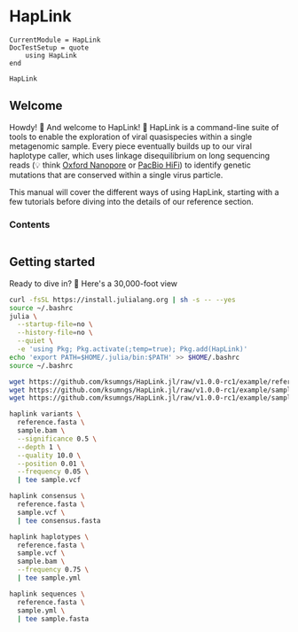 # HapLink

```@meta
CurrentModule = HapLink
DocTestSetup = quote
    using HapLink
end
```

```@docs
HapLink
```

## Welcome

Howdy! 🤠 And welcome to HapLink! 👋 HapLink is a command-line suite of tools to
enable the exploration of viral quasispecies within a single metagenomic sample.
Every piece eventually builds up to our viral haplotype caller, which uses
linkage disequilibrium on long sequencing reads (💡 think
[Oxford Nanopore](https://nanoporetech.com/) or
[PacBio HiFi](https://www.pacb.com/)) to identify genetic mutations that are
conserved within a single virus particle.

This manual will cover the different ways of using HapLink, starting with a few
tutorials before diving into the details of our reference section.

### Contents

```@contents

```

## Getting started

Ready to dive in? 🤿 Here's a 30,000-foot view

```bash
curl -fsSL https://install.julialang.org | sh -s -- --yes
source ~/.bashrc
julia \
  --startup-file=no \
  --history-file=no \
  --quiet \
  -e 'using Pkg; Pkg.activate(;temp=true); Pkg.add(HapLink)'
echo 'export PATH=$HOME/.julia/bin:$PATH' >> $HOME/.bashrc
source ~/.bashrc

wget https://github.com/ksumngs/HapLink.jl/raw/v1.0.0-rc1/example/reference.fasta
wget https://github.com/ksumngs/HapLink.jl/raw/v1.0.0-rc1/example/sample.bam
wget https://github.com/ksumngs/HapLink.jl/raw/v1.0.0-rc1/example/sample.bam.bai

haplink variants \
  reference.fasta \
  sample.bam \
  --significance 0.5 \
  --depth 1 \
  --quality 10.0 \
  --position 0.01 \
  --frequency 0.05 \
  | tee sample.vcf

haplink consensus \
  reference.fasta \
  sample.vcf \
  | tee consensus.fasta

haplink haplotypes \
  reference.fasta \
  sample.vcf \
  sample.bam \
  --frequency 0.75 \
  | tee sample.yml

haplink sequences \
  reference.fasta \
  sample.yml \
  | tee sample.fasta
```
